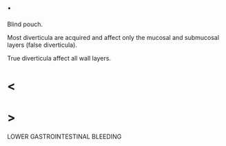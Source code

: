 # .

Blind pouch.

Most diverticula are acquired and affect only the mucosal and submucosal layers (false diverticula).

True diverticula affect all wall layers.

# <

# >

LOWER GASTROINTESTINAL BLEEDING
